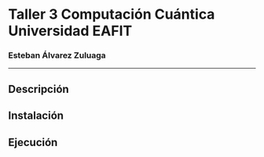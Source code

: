 # Taller 3 Computación Cuántica Universidad EAFIT
### Esteban Álvarez Zuluaga

---
## Descripción
## Instalación
## Ejecución
